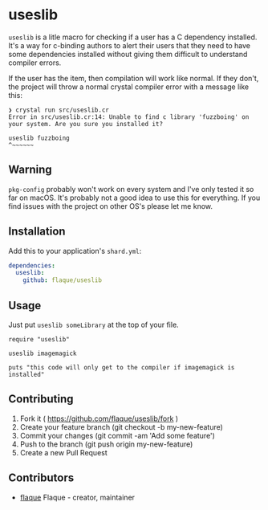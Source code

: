 # useslib

`useslib` is a litle macro for checking if a user 
has a C dependency installed. It's a way for c-binding authors to alert their users that they need to have some dependencies installed without giving them difficult to understand compiler errors.

If the user has the item, then compilation will work like normal. If they don't, the project will throw a normal crystal compiler error with a message like this:

```
❯ crystal run src/useslib.cr
Error in src/useslib.cr:14: Unable to find c library 'fuzzboing' on your system. Are you sure you installed it?

useslib fuzzboing
^~~~~~~
```

## Warning

`pkg-config` probably won't work on every system and I've only tested it so far on macOS. It's probably not a good idea to use this for everything. If you find issues with the project on other OS's please let me know.

## Installation

Add this to your application's `shard.yml`:

```yaml
dependencies:
  useslib:
    github: flaque/useslib
```

## Usage

Just put `useslib someLibrary` at the top of your file. 

```crystal
require "useslib"

useslib imagemagick

puts "this code will only get to the compiler if imagemagick is installed"
```

## Contributing

1. Fork it ( https://github.com/flaque/useslib/fork )
2. Create your feature branch (git checkout -b my-new-feature)
3. Commit your changes (git commit -am 'Add some feature')
4. Push to the branch (git push origin my-new-feature)
5. Create a new Pull Request

## Contributors

- [flaque](https://github.com/flaque) Flaque - creator, maintainer
